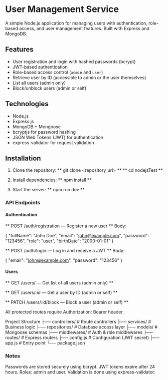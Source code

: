 
# User Management Service

A simple Node.js application for managing users with authentication, role-based access, and user management features. Built with Express and MongoDB.

## Features

- User registration and login with hashed passwords (bcrypt)
- JWT-based authentication
- Role-based access control (`admin` and `user`)
- Retrieve user by ID (accessible to admin or the user themselves)
- List all users (admin only)
- Block/unblock users (admin or self)

## Technologies

- Node.js
- Express.js
- MongoDB + Mongoose
- bcryptjs for password hashing
- JSON Web Tokens (JWT) for authentication
- express-validator for request validation

## Installation

1. Clone the repository:
** git clone <repository_url> **
** cd nodejsTest **

2. Install dependencies:
** npm install **

3. Start the server:
** npm run dev **

### API Endpoints

#### Authentication

** POST /auth/registration — Register a new user **
Body:

{
  "fullName": "John Doe",
  "email": "john@example.com",
  "password": "123456",
  "role": "user",
  "birthDate": "2000-01-01"
}

** POST /auth/login — Log in and receive a JWT **
Body:

{
  "email": "john@example.com",
  "password": "123456"
}

#### Users

** GET /users/ — Get list of all users (admin only) **

** GET /users/:id — Get a user by ID (admin or self) **

** PATCH /users/:id/block — Block a user (admin or self) **

All protected routes require Authorization: Bearer <token> header.

Project Structure
├── controllers/       # Route controllers
├── services/          # Business logic
├── repositories/      # Database access layer
├── models/            # Mongoose schemas
├── middlewares/       # Auth & role middlewares
├── routes/            # Express routers
├── config.js          # Configuration (JWT secret)
├── app.js             # Entry point
└── package.json

### Notes
Passwords are stored securely using bcrypt.
JWT tokens expire after 24 hours.
Roles: admin and user.
Validation is done using express-validator.

